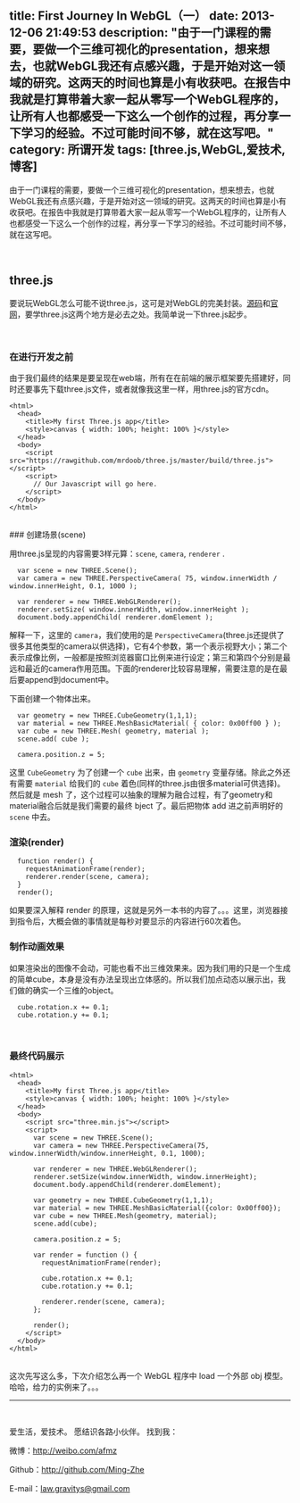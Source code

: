 title: First Journey In WebGL（一）
date: 2013-12-06 21:49:53
description: "由于一门课程的需要，要做一个三维可视化的presentation，想来想去，也就WebGL我还有点感兴趣，于是开始对这一领域的研究。这两天的时间也算是小有收获吧。在报告中我就是打算带着大家一起从零写一个WebGL程序的，让所有人也都感受一下这么一个创作的过程，再分享一下学习的经验。不过可能时间不够，就在这写吧。"
category: 所谓开发
tags: [three.js,WebGL,爱技术,博客]
---

由于一门课程的需要，要做一个三维可视化的presentation，想来想去，也就WebGL我还有点感兴趣，于是开始对这一领域的研究。这两天的时间也算是小有收获吧。在报告中我就是打算带着大家一起从零写一个WebGL程序的，让所有人也都感受一下这么一个创作的过程，再分享一下学习的经验。不过可能时间不够，就在这写吧。

<br/>

## three.js

要说玩WebGL怎么可能不说three.js，这可是对WebGL的完美封装。[源码](http://threejs.org/)和[官网](https://github.com/mrdoob/three.js/)，要学three.js这两个地方是必去之处。我简单说一下three.js起步。

<br/>

### 在进行开发之前

由于我们最终的结果是要呈现在web端，所有在在前端的展示框架要先搭建好，同时还要事先下载three.js文件，或者就像我这里一样，用three.js的官方cdn。

```
<html>
  <head>
    <title>My first Three.js app</title>
    <style>canvas { width: 100%; height: 100% }</style>
  </head>
  <body>
    <script src="https://rawgithub.com/mrdoob/three.js/master/build/three.js"></script>
    <script>
      // Our Javascript will go here.
    </script>
  </body>
</html>
```

<!--more-->


<br/>
### 创建场景(scene)

用three.js呈现的内容需要3样元算：`scene`, `camera`, `renderer`  . 

```
  var scene = new THREE.Scene();
  var camera = new THREE.PerspectiveCamera( 75, window.innerWidth / window.innerHeight, 0.1, 1000 );

  var renderer = new THREE.WebGLRenderer();
  renderer.setSize( window.innerWidth, window.innerHeight );
  document.body.appendChild( renderer.domElement );
```

解释一下，这里的 `camera`，我们使用的是 `PerspectiveCamera`(three.js还提供了很多其他类型的camera以供选择)，它有4个参数，第一个表示视野大小；第二个表示成像比例，一般都是按照浏览器窗口比例来进行设定；第三和第四个分别是最远和最近的camera作用范围。下面的renderer比较容易理解，需要注意的是在最后要append到document中。

下面创建一个物体出来。

```
  var geometry = new THREE.CubeGeometry(1,1,1);
  var material = new THREE.MeshBasicMaterial( { color: 0x00ff00 } );
  var cube = new THREE.Mesh( geometry, material );
  scene.add( cube );

  camera.position.z = 5;
```

这里 `CubeGeometry` 为了创建一个 `cube` 出来，由 `geometry` 变量存储。除此之外还有需要 `material` 给我们的 `cube` 着色(同样的three.js由很多material可供选择)。然后就是 mesh 了，这个过程可以抽象的理解为融合过程，有了geometry和material融合后就是我们需要的最终 bject 了。最后把物体 add 进之前声明好的 `scene` 中去。
<br/>

### 渲染(render)

```
  function render() {
    requestAnimationFrame(render);
    renderer.render(scene, camera);
  }
  render();
```

如果要深入解释 render 的原理，这就是另外一本书的内容了。。。这里，浏览器接到指令后，大概会做的事情就是每秒对要显示的内容进行60次着色。
<br/>

### 制作动画效果

如果渲染出的图像不会动，可能也看不出三维效果来。因为我们用的只是一个生成的简单cube，本身是没有办法呈现出立体感的。所以我们加点动态以展示出，我们做的确实一个三维的object。

```
  cube.rotation.x += 0.1;
  cube.rotation.y += 0.1;
```

<br/>

### 最终代码展示

```
<html>
  <head>
    <title>My first Three.js app</title>
    <style>canvas { width: 100%; height: 100% }</style>
  </head>
  <body>
    <script src="three.min.js"></script>
    <script>
      var scene = new THREE.Scene();
      var camera = new THREE.PerspectiveCamera(75, window.innerWidth/window.innerHeight, 0.1, 1000);

      var renderer = new THREE.WebGLRenderer();
      renderer.setSize(window.innerWidth, window.innerHeight);
      document.body.appendChild(renderer.domElement);

      var geometry = new THREE.CubeGeometry(1,1,1);
      var material = new THREE.MeshBasicMaterial({color: 0x00ff00});
      var cube = new THREE.Mesh(geometry, material);
      scene.add(cube);

      camera.position.z = 5;

      var render = function () {
        requestAnimationFrame(render);

        cube.rotation.x += 0.1;
        cube.rotation.y += 0.1;

        renderer.render(scene, camera);
      };

      render();
    </script>
  </body>
</html>
```

<br/>
这次先写这么多，下次介绍怎么再一个 WebGL 程序中 load 一个外部 obj 模型。哈哈，给力的实例来了。。。

<br/>

***

<br/>

爱生活，爱技术。
愿结识各路小伙伴。
找到我：

微博：http://weibo.com/afmz

Github：http://github.com/Ming-Zhe

E-mail：law.gravitys@gmail.com 















